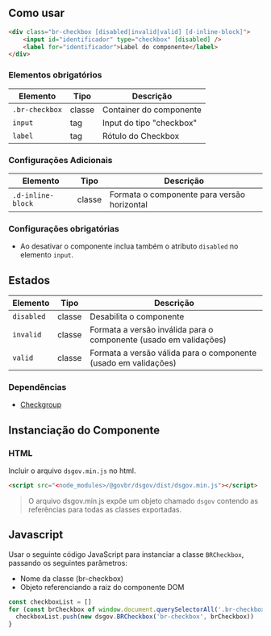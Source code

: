 [version]: # '2.2.3'

## Como usar

```html
<div class="br-checkbox [disabled|invalid|valid] [d-inline-block]">
    <input id="identificador" type="checkbox" [disabled] />
    <label for="identificador">Label do componente</label>
</div>
```

### Elementos obrigatórios

| Elemento       | Tipo   | Descrição                |
| -------------- | ------ | ------------------------ |
| `.br-checkbox` | classe | Container do componente  |
| `input`        | tag    | Input do tipo "checkbox" |
| `label`        | tag    | Rótulo do Checkbox       |

### Configurações Adicionais

| Elemento          | Tipo   | Descrição                                   |
| ----------------- | ------ | ------------------------------------------- |
| `.d-inline-block` | classe | Formata o componente para versão horizontal |

### Configurações obrigatórias

-   Ao desativar o componente inclua também o atributo `disabled` no elemento `input`.

## Estados

| Elemento   | Tipo   | Descrição                                                         |
| ---------- | ------ | ----------------------------------------------------------------- |
| `disabled` | classe | Desabilita o componente                                           |
| `invalid`  | classe | Formata a versão inválida para o componente (usado em validações) |
| `valid`    | classe | Formata a versão válida para o componente (usado em validações)   |

### Dependências

- [Checkgroup](/ds/util/checkgroup)

## Instanciação do Componente

### HTML

Incluir o arquivo `dsgov.min.js` no html.

```html
<script src="<node_modules>/@govbr/dsgov/dist/dsgov.min.js"></script>
```

> O arquivo dsgov.min.js expõe um objeto chamado `dsgov` contendo as referências para todas as classes exportadas.

## Javascript

Usar o seguinte código JavaScript para instanciar a classe `BRCheckbox`, passando os seguintes parâmetros:

- Nome da classe (br-checkbox)
- Objeto referenciando a raiz do componente DOM

```javascript
const checkboxList = []
for (const brCheckbox of window.document.querySelectorAll('.br-checkbox')) {
  checkboxList.push(new dsgov.BRCheckbox('br-checkbox', brCheckbox))
}
```
